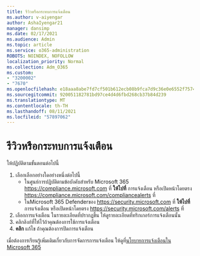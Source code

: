 ```yaml
---
title: รีวิวหรือกระทบการแจ้งเตือน
ms.author: v-aiyengar
author: AshaIyengar21
manager: dansimp
ms.date: 02/17/2021
ms.audience: Admin
ms.topic: article
ms.service: o365-administration
ROBOTS: NOINDEX, NOFOLLOW
localization_priority: Normal
ms.collection: Adm_O365
ms.custom:
- "3200002"
- "7670"
ms.openlocfilehash: e18aaa8abe7fd7cf501b612ecb08b9fca7d9c36e0e6552f75742beb770063e93
ms.sourcegitcommit: 920051182781bd97ce4d4d6fbd268cb37b84d239
ms.translationtype: MT
ms.contentlocale: th-TH
ms.lasthandoff: 08/11/2021
ms.locfileid: "57897062"
---
```

# <a name="review-or-act-on-an-alert"></a>รีวิวหรือกระทบการแจ้งเตือน

ให้ปฏิบัติตามขั้นตอนต่อไปนี้

1. เลือกเลือกอย่างใดอย่างหนึ่งต่อไปนี้
   - ในศูนย์การปฏิบัติตามข้อบังคับสําหรับ Microsoft 365 <https://compliance.microsoft.com> ที่ **ให้ไปที่** การแจ้งเตือน หรือเปิดหน้าโดยตรง <https://compliance.microsoft.com/compliancealerts> ที่
   - ในMicrosoft 365 Defenderของ <https://security.microsoft.com> ที่ **ให้ไปที่** การแจ้งเตือน หรือเปิดหน้าโดยตรง <https://security.microsoft.com/alerts> ที่
2. เลือกการแจ้งเตือน ในรายละเอียดที่ปรากฏขึ้น ให้ดูรายละเอียดที่ทริกเกอร์การแจ้งเตือนนั้น
3. คลิกลิงก์ที่ให้ไว้ถ้าคุณต้องการใช้การแจ้งเตือน
4. **คลิก** แก้ไข ถ้าคุณต้องการปิดการแจ้งเตือน

เมื่อต้องการเรียนรู้เพิ่มเติมเกี่ยวกับการจัดการการแจ้งเตือน ให้ดูที่[นโยบายการแจ้งเตือนใน Microsoft 365](https://docs.microsoft.com/microsoft-365/compliance/alert-policies)
